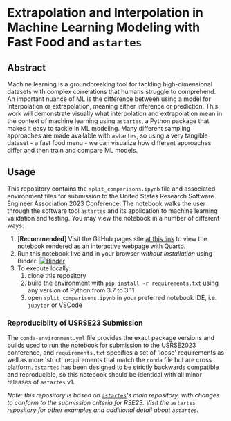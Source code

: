 # Extrapolation and Interpolation in Machine Learning Modeling with Fast Food and `astartes`

## Abstract
Machine learning is a groundbreaking tool for tackling high-dimensional datasets with complex correlations that humans struggle to comprehend.
An important nuance of ML is the difference between using a model for interpolation or extrapolation, meaning either inference or prediction.
This work will demonstrate visually what interpolation and extrapolation mean in the context of machine learning using `astartes`, a Python package that makes it easy to tackle in ML modeling.
Many different sampling approaches are made available with `astartes`, so using a very tangible dataset - a fast food menu - we can visualize how different approaches differ and then train and compare ML models.

## Usage
This repository contains the `split_comparisons.ipynb` file and associated environment files for submission to the United States Research Software Engineer Association 2023 Conference.
The notebook walks the user through the software tool `astartes` and its application to machine learning validation and testing.
You may view the notebook in a number of different ways:
 1. \[__Recommended__\] Visit the GitHub pages site [at this link](https://jacksonburns.github.io/use-rse-23-astartes/split_comparisons.html) to view the notebook rendered as an interactive webpage with Quarto.
 2. Run this notebook live and in your browser _without installation_ using Binder: [![Binder](https://mybinder.org/badge_logo.svg)](https://mybinder.org/v2/gh/JacksonBurns/use-rse-23-astartes/main?labpath=split_comparisons.ipynb)
 3. To execute locally:
    1. clone this repository
    2. build the environment with `pip install -r requirements.txt` using any version of Python from 3.7 to 3.11
    3. open `split_comparisons.ipynb` in your preferred notebook IDE, i.e. `jupyter` or VSCode

### Reproducibilty of USRSE23 Submission
The `conda-environment.yml` file provides the exact package versions and builds used to run the notebook for submission to the USRSE2023 conference, and `requirements.txt` specifies a set of 'loose' requirements as well as more 'strict' requirements that match the `conda` file but are cross platform.
`astartes` has been designed to be strictly backwards compatible and reproducible, so this notebook should be identical with all minor releases of `astartes` v1.

_Note: this repository is based on [`astartes`](https://github.com/JacksonBurns/astartes)'s main repository, with changes to conform to the submission criteria for RSE23. Visit the `astartes` repository for other examples and additional detail about `astartes`._